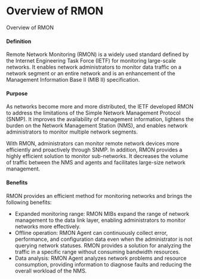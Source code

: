 Overview of RMON
================

Overview of RMON

#### Definition

Remote Network Monitoring (RMON) is a widely used standard defined by the Internet Engineering Task Force (IETF) for monitoring large-scale networks. It enables network administrators to monitor data traffic on a network segment or an entire network and is an enhancement of the Management Information Base II (MIB II) specification.


#### Purpose

As networks become more and more distributed, the IETF developed RMON to address the limitations of the Simple Network Management Protocol (SNMP). It improves the availability of management information, lightens the burden on the Network Management Station (NMS), and enables network administrators to monitor multiple network segments.

With RMON, administrators can monitor remote network devices more efficiently and proactively through SNMP. In addition, RMON provides a highly efficient solution to monitor sub-networks. It decreases the volume of traffic between the NMS and agents and facilitates large-size network management.


#### Benefits

RMON provides an efficient method for monitoring networks and brings the following benefits:

* Expanded monitoring range: RMON MIBs expand the range of network management to the data link layer, enabling administrators to monitor networks more effectively.
* Offline operation: RMON Agent can continuously collect error, performance, and configuration data even when the administrator is not querying network statuses. RMON provides a solution for analyzing the traffic in a specific range without consuming bandwidth resources.
* Data analysis: RMON Agent analyzes network problems and resource consumption, providing information to diagnose faults and reducing the overall workload of the NMS.